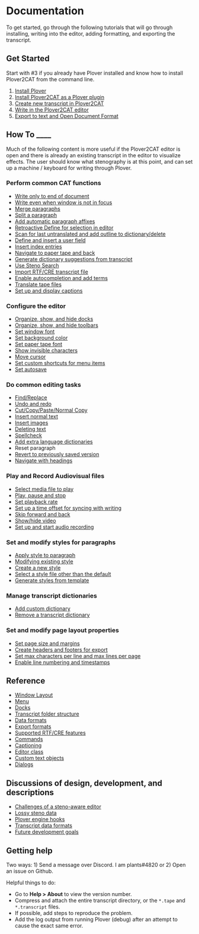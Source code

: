 # Documentation

To get started, go through the following tutorials that will go through installing, writing into the editor, adding formatting, and exporting the transcript.

## Get Started

Start with #3 if you already have Plover installed and know how to install Plover2CAT from the command line.

1. [Install Plover](tutorials/install-plover.md)
2. [Install Plover2CAT as a Plover plugin](tutorials/install-plover2cat.md)
3. [Create new transcript in Plover2CAT](tutorials/create-transcript.md)
4. [Write in the Plover2CAT editor](tutorials/writing-editor.md)
5. [Export to text and Open Document Format](tutorials/export-file.md)

## How To ____

Much of the following content is more useful if the Plover2CAT editor is open and there is already an existing transcript in the editor to visualize effects. The user should know what stenography is at this point, and can set up a machine / keyboard for writing through Plover.

### Perform common CAT functions

- [Write only to end of document](howto/lockcursor.md)
- [Write even when window is not in focus](howto/captureoutput.md)
- [Merge paragraphs](howto/mergepar.md)
- [Split a paragraph](howto/splitpar.md)
- [Add automatic paragraph affixes](howto/auto_affixes.md)
- [Retroactive Define for selection in editor](howto/retrodefine.md)
- [Scan for last untranslated and add outline to dictionary/delete](howto/definelast.md)
- [Define and insert a user field](howto/userfield.md)
- [Insert index entries](howto/indices.md)
- [Navigate to paper tape and back](howto/tapelinking.md)
- [Generate dictionary suggestions from transcript](howto/transcriptsuggest.md)
- [Use Steno Search](howto/stenosearch.md)
- [Import RTF/CRE transcript file](howto/importrtf.md)
- [Enable autocompletion and add terms](howto/autocompletion.md)
- [Translate tape files](howto/translatetape.md)
- [Set up and display captions](howto/captions.md)

### Configure the editor

- [Organize, show, and hide docks](howto/dockmanagement.md)
- [Organize, show, and hide toolbars](howto/toolbarmanagement.md)
- [Set window font](howto/windowfont.md)
- [Set background color](howto/backgroundcolor.md)
- [Set paper tape font](howto/papertapefont.md)
- [Show invisible characters](howto/showall.md)
- [Move cursor](howto/cursormove.md)
- [Set custom shortcuts for menu items](howto/setcustomshortcuts.md)
- [Set autosave](howto/autosave.md)

### Do common editing tasks

- [Find/Replace](howto/findreplace.md)
- [Undo and redo](howto/undoredo.md)
- [Cut/Copy/Paste/Normal Copy](howto/copypaste.md)
- [Insert normal text](howto/insertnorm.md)
- [Insert images](howto/insertimages.md)
- [Deleting text](howto/deletetext.md)
- [Spellcheck](howto/spellcheck.md)
- [Add extra language dictionaries](howto/addspelldict.md)
- Reset paragraph
- [Revert to previously saved version](howto/revert.md)
- [Navigate with headings](howto/navigate.md)

### Play and Record Audiovisual files

- [Select media file to play](howto/selectmedia.md)
- [Play, pause and stop](howto/playpause.md)
- [Set playback rate](howto/playbackrate.md)
- [Set up a time offset for syncing with writing](howto/audiosync.md)
- [Skip forward and back](howto/audioseeking.md)
- [Show/hide video](howto/videotoggle.md)
- [Set up and start audio recording](howto/audiorecording.md)

### Set and modify styles for paragraphs

- [Apply style to paragraph](howto/applystyle.md)
- [Modifying existing style](howto/modstyle.md)
- [Create a new style](howto/newstyle.md)
- [Select a style file other than the default](howto/selectstylefile.md)
- [Generate styles from template](howto/generatestyletemplate.md)

### Manage transcript dictionaries

- [Add custom dictionary](howto/adddict.md)
- [Remove a transcript dictionary](howto/removedict.md)

### Set and modify page layout properties

- [Set page size and margins](howto/pagesetup.md)
- [Create headers and footers for export](howto/headerfooter.md)
- [Set max characters per line and max lines per page](howto/maxlinemaxchar.md)
- [Enable line numbering and timestamps](howto/linenumtimestamp.md)

## Reference

- [Window Layout](reference/editorlayout.md)
- [Menu](reference/menu.md)
- [Docks](reference/docks.md)
- [Transcript folder structure](reference/folderstructure.md)
- [Data formats](reference/dataformat.md)
- [Export formats](reference/export.md)
- [Supported RTF/CRE features](reference/rtf_support.md)
- [Commands](reference/commands.md)
- [Captioning](reference/captions.md)
- [Editor class](reference/main.md)
- [Custom text objects](reference/elements.md)
- [Dialogs](reference/dialogs.md)

## Discussions of design, development, and descriptions

- [Challenges of a steno-aware editor](discussion/stenoeditor.md)
- [Lossy steno data](discussion/lossysteno.md)
- [Plover engine hooks](discussion/enginehooks.md)
- [Transcript data formats](discussion/transcriptdata.md)
- [Future development goals](discussion/development.md)

## Getting help

Two ways: 1) Send a message over Discord. I am plants#4820 or 2) Open an issue on Github.

Helpful things to do: 
- Go to **Help > About** to view the version number.
- Compress and attach the entire transcript directory, or the `*.tape` and `*.transcript` files. 
- If possible, add steps to reproduce the problem. 
- Add the log output from running Plover (debug) after an attempt to cause the exact same error.

